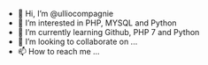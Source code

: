 - 👋 Hi, I’m @ulliocompagnie
- 👀 I’m interested in PHP, MYSQL and Python
- 🌱 I’m currently learning Github, PHP 7 and Python
- 💞️ I’m looking to collaborate on ...
- 📫 How to reach me ...

<!---
ulliocompagnie/ulliocompagnie is a ✨ special ✨ repository because its `README.md` (this file) appears on your GitHub profile.
You can click the Preview link to take a look at your changes.
--->
